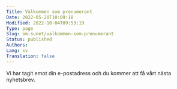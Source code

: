 ```yaml
---
Title: Välkommen som prenumerant
Date: 2022-05-20T10:09:18
Modified: 2022-10-04T09:53:19
Type: page
Slug: om-sunet/valkommen-som-prenumerant
Status: published
Authors: 
Lang: sv
Translation: false
---
```


Vi har tagit emot din e-postadress och du kommer att få vårt nästa nyhetsbrev.

